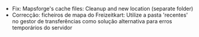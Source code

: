 - Fix: Mapsforge's cache files: Cleanup and new location (separate folder)
- Correcção: ficheiros de mapa do Freizeitkart: Utilize a pasta 'recentes' no gestor de transferências como solução alternativa para erros temporários do servidor
